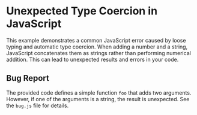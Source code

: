 # Unexpected Type Coercion in JavaScript

This example demonstrates a common JavaScript error caused by loose typing and automatic type coercion.  When adding a number and a string, JavaScript concatenates them as strings rather than performing numerical addition.  This can lead to unexpected results and errors in your code.

## Bug Report

The provided code defines a simple function `foo` that adds two arguments. However, if one of the arguments is a string, the result is unexpected.  See the `bug.js` file for details.